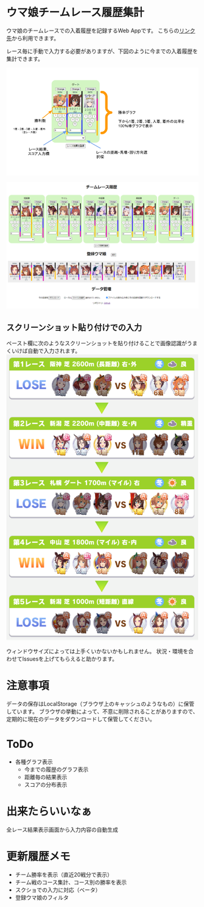 # ウマ娘チームレース履歴集計

ウマ娘のチームレースでの入着履歴を記録するWeb Appです。
こちらの[リンク先](https://ixsiid.github.io/TeamHistory)から利用できます。

レース毎に手動で入力する必要がありますが、下図のように今までの入着履歴を集計できます。

![結果表示](./image/view.png)

![全体画面](./image/page.png)


## スクリーンショット貼り付けでの入力
ペースト欄に次のようなスクリーンショットを貼り付けることで画像認識がうまくいけば自動で入力されます。
![入力用スクリーンショット](./image/input_screenshot.png)

ウィンドウサイズによっては上手くいかないかもしれません。
状況・環境を合わせてIssuesを上げてもらえると助かります。


# 注意事項
データの保存はLocalStorage（ブラウザ上のキャッシュのようなもの）に保管しています。
ブラウザの挙動によって、不意に削除されることがありますので、定期的に現在のデータをダウンロードして保管してください。

# ToDo
- 各種グラフ表示
  - 今までの履歴のグラフ表示
  - 距離毎の結果表示
  - スコアの分布表示

# 出来たらいいなぁ
全レース結果表示画面から入力内容の自動生成

# 更新履歴メモ
- チーム勝率を表示（直近20戦分で表示）
- チーム戦のコース集計、コース別の勝率を表示
- スクショでの入力に対応（ベータ）
- 登録ウマ娘のフィルタ
